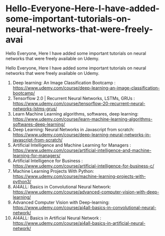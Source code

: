 # Hello-Everyone-Here-I-have-added-some-important-tutorials-on-neural-networks-that-were-freely-avai
Hello Everyone,  Here I have added some important tutorials on neural networks that were freely available on Udemy.

Hello Everyone,  Here I have added some important tutorials on neural networks that were freely available on Udemy.

1. Deep learning: An Image Classification Bootcamp : https://www.udemy.com/course/deep-learning-an-image-classification-bootcamp/
2. Tensorflow 2.0 | Recurrent Neural Networks, LSTMs, GRUs : https://www.udemy.com/course/tensorflow-20-recurrent-neural-networks-lstms-grus/
3. Learn Machine Learning algorithms, softwares, deep learning: https://www.udemy.com/course/learn-machine-learning-algorithms-softwares-deep-learning/
4. Deep Learning: Neural Networks in Javascript from scratch: https://www.udemy.com/course/deep-learning-neural-networks-in-javascript-from-scratch/
5. Artificial Intelligence and Machine Learning for Managers : https://www.udemy.com/course/artificial-intelligence-and-machine-learning-for-managers/
6. Artificial Intelligence for Business : https://www.udemy.com/course/artificial-intelligence-for-business-c/ 
7. Machine Learning Projects With Python: https://www.udemy.com/course/machine-learning-projects-with-python3/
8. AI4ALL: Basics in Convolutional Neural Network: https://www.udemy.com/course/advanced-computer-vision-with-deep-learning/
9. Advanced Computer Vision with Deep-learning: https://www.udemy.com/course/ai4all-basics-in-convolutional-neural-network/
10. AI4ALL: Basics in Artificial Neural Network : https://www.udemy.com/course/ai4all-basics-in-artificial-neural-network/
